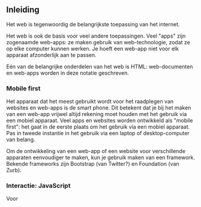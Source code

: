 ## Inleiding

Het web is tegenwoordig de belangrijkste toepassing van het internet. 

Het web is ook de basis voor veel andere toepassingen. Veel "apps" zijn zogenaamde web-apps: ze maken gebruik van web-technologie, zodat ze op elke computer kunnen werken. Je hoeft een web-app niet voor elk apparaat afzonderlijk aan te passen.

Eén van de belangrijke onderdelen van het web is HTML: web-documenten en web-apps worden in deze notatie geschreven.

### Mobile first

Het apparaat dat het meest gebruikt wordt voor het raadplegen van websites en web-apps is de smart phone. Dit betekent dat je bij het maken van een web-app vrijwel altijd rekening moet houden met het gebruik via een mobiel apparaat. Veel apps en websites worden ontwikkeld als "mobile first": het gaat in de eerste plaats om het gebruik via een mobiel apparaat. Pas in tweede instantie in het gebruik via een laptop of desktop-computer van belang.

Om de ontwikkeling van een web-app of een website voor verschillende apparaten eenvoudiger te maken, kun je gebruik maken van een framework. Bekende frameworks zijn Bootstrap (van Twitter?) en Foundation (van Zurb).

### Interactie: JavaScript

Voor 

